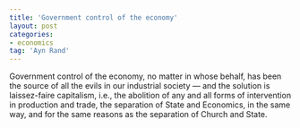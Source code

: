 ```yaml
---
title: 'Government control of the economy'
layout: post
categories:
- economics
tag: 'Ayn Rand'
---
```


Government control of the economy, no matter in whose behalf, has been the source of all the evils in our industrial society — and the solution is laissez-faire capitalism, i.e., the abolition of any and all forms of intervention in production and trade, the separation of State and Economics, in the same way, and for the same reasons as the separation of Church and State.